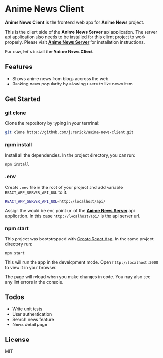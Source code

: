 # Anime News Client

**Anime News Client** is the frontend web app for **Anime News** project.

This is the client side of the [**Anime News Server**](https://github.com/jurerick/anime-news-server) api application.
The server api application also needs to be installed for this client project to work properly. 
Please visit [**Anime News Server**](https://github.com/jurerick/anime-news-server) for installation instructions.

For now, let's install the **Anime News Client**

## Features
  - Shows anime news from blogs accross the web. 
  - Ranking news popularity by allowing users to like news item.

## Get Started

### git clone
Clone the repository by typing in your terminal: 
```sh
git clone https://github.com/jurerick/anime-news-client.git
```

### npm install
Install all the dependencies. In the project directory, you can run:
```sh
npm install
```

### .env
Create ```.env``` file in the root of your project and add variable ```REACT_APP_SERVER_API_URL``` to it.
```sh
REACT_APP_SERVER_API_URL=http://localhost/api/
```
Assign the would be end point url of the [**Anime News Server**](https://github.com/jurerick/anime-news-server) api application.
In this case ```http://localhost/api/``` is the api server url.

### npm start
This project was bootstrapped with [Create React App](https://create-react-app.dev/). In the same project directory run:
```sh
npm start
```
This will run the app in the development mode. 
Open ```http://localhost:3000``` to view it in your browser.

The page will reload when you make changes in code.
You may also see any lint errors in the console.


## Todos

 - Write unit tests
 - User authentication
 - Search news feature
 - News detail page

## License

MIT

